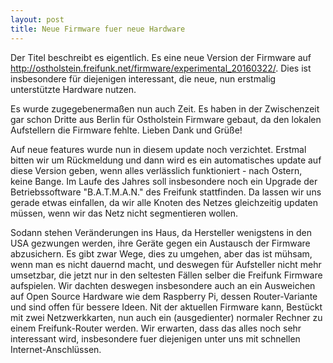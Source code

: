 ```yaml
---
layout: post
title: Neue Firmware fuer neue Hardware
---
```


Der Titel beschreibt es eigentlich. Es eine neue Version
der Firmware auf
<http://ostholstein.freifunk.net/firmware/experimental_20160322/>.
Dies ist insbesondere für diejenigen interessant, die neue, nun 
erstmalig unterstützte Hardware nutzen.

Es wurde zugegebenermaßen nun auch Zeit. Es haben in der
Zwischenzeit gar schon Dritte aus Berlin für Ostholstein 
Firmware gebaut, da den lokalen Aufstellern die Firmware fehlte.
Lieben Dank und Grüße!

Auf neue features wurde nun in diesem update noch verzichtet. Erstmal
bitten wir um Rückmeldung und dann wird es ein automatisches update
auf diese Version geben, wenn alles verlässlich funktioniert - nach Ostern,
keine Bange. Im Laufe
des Jahres soll insbesondere noch ein Upgrade der Betriebssoftware
"B.A.T.M.A.N." des Freifunk stattfinden. Da lassen wir uns gerade
etwas einfallen, da wir alle Knoten des Netzes gleichzeitig updaten müssen,
wenn wir das Netz nicht segmentieren wollen.

Sodann stehen Veränderungen ins Haus, da Hersteller wenigstens in den USA
gezwungen werden, ihre Geräte gegen ein Austausch der Firmware abzusichern.
Es gibt zwar Wege, dies zu umgehen, aber das ist mühsam, wenn man es nicht
dauernd macht, und deswegen für Aufsteller nicht mehr umsetzbar, die jetzt
nur in den seltesten Fällen selber die Freifunk Firmware aufspielen.
Wir dachten deswegen insbesondere auch an ein Ausweichen auf Open Source
Hardware wie dem Raspberry Pi, dessen Router-Variante und sind offen für
bessere Ideen. Nit der aktuellen Firmware kann, Bestückt mit zwei
Netzwerkkarten,
nun auch ein (ausgedienter) normaler Rechner zu einem Freifunk-Router
werden. Wir erwarten, dass das alles noch sehr interessant wird,
insbesondere fuer diejenigen unter uns mit schnellen Internet-Anschlüssen.
